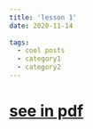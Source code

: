 ```yaml
---
title: 'lesson 1'
date: 2020-11-14
 
tags:
  - cool posts
  - category1
  - category2
---
```


 # [see in pdf](https://wangjw6.github.io/files/paper1.pdf/)